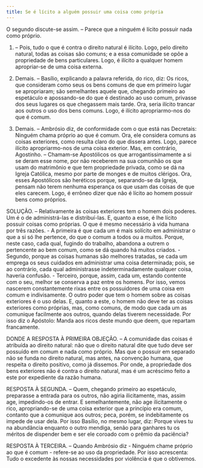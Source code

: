 ```yaml
---
title: Se é lícito a alguém possuir uma coisa como própria
---
```


O segundo discute-se assim. – Parece que a ninguém é lícito possuir nada como próprio.  

1. – Pois, tudo o que é contra o direito natural é ilícito. Logo, pelo direito natural, todas as coisas são comuns; e a essa comunidade se opõe a propriedade de bens particulares. Logo, é ilícito a qualquer homem apropriar-se de uma coisa externa. 

2. Demais. – Basílio, explicando a palavra referida, do rico, diz: Os ricos, que consideram como seus os bens comuns de que em primeiro lugar se apropriaram; são semelhantes aquele que, chegando primeiro ao espetáculo e apossando-se do que é destinado ao uso comum, privasse dos seus lugares os que chegassem mais tarde. Ora, seria ilícito trancar aos outros o uso dos bens comuns. Logo, é ilícito apropriarmo-nos do que é comum.  

3. Demais. – Ambrósio diz, de conformidade com o que está nas Decretais: Ninguém chama próprio ao que é comum. Ora, ele considera comuns as coisas exteriores, como resulta claro do que dissera antes. Logo, parece ilícito apropriarmo-nos de uma coisa exterior.  Mas, em contrário, Agostinho. – Chamam-se Apostólicos os que arrogantissimamente a si se deram esse nome, por não receberem na sua comunhão os que usam do matrimônio e que tem propriedade privada, como se dá na Igreja Católica, mesmo por parte de monges e de muitos clérigos. Ora, esses Apostólicos são heréticos porque, separando-se da Igreja, pensam não terem nenhuma esperança os que usam das coisas de que eles carecem. Logo, é errôneo dizer que não é lícito ao homem possuir bens como próprios.  

SOLUÇÃO. – Relativamente às coisas exteriores tem o homem dois poderes.  Um é o de administrá-las e distribuí-las. E, quanto a esse, é lhe lícito possuir coisas como próprias. O que é mesmo necessário à vida humana por três razões. - A primeira é que cada um é mais solícito em administrar o que a si só lhe pertence, do que o comum a todos ou a muitos. Porque, neste caso, cada qual, fugindo do trabalho, abandona a outrem o pertencente ao bem comum, como se dá quando há muitos criados. - Segundo, porque as coisas humanas são melhores tratadas, se cada um emprega os seus cuidados em administrar uma coisa determinada; pois, se ao contrário, cada qual administrasse indeterminadamente qualquer coisa, haveria confusão. - Terceiro, porque, assim, cada um, estando contente com o seu, melhor se conserva a paz entre os homens. Por isso, vemos nascerem constantemente rixas entre os possuidores de uma coisa em comum e indivisamente.  O outro poder que tem o homem sobre as coisas exteriores é o uso delas. E, quanto a este, o homem não deve ter as coisas exteriores como próprias, mas, como comuns, de modo que cada um as comunique facilmente aos outros, quando delas tiverem necessidade. Por isso diz o Apóstolo: Manda aos ricos deste mundo que deem, que repartam francamente.  

DONDE A RESPOSTA À PRIMEIRA OBJEÇÃO. – A comunidade das coisas é atribuída ao direito natural: não que o direito natural dite que tudo deve ser possuído em comum e nada como próprio. Mas que o possuir em separado não se funda no direito natural, mas antes, na convenção humana, que respeita o direito positivo, como já dissemos. Por onde, a propriedade dos bens exteriores não é contra o direito natural, mas é um acréscimo feito a este por expediente da razão humana.  

RESPOSTA À SEGUNDA. – Quem, chegando primeiro ao espetáculo, preparasse a entrada para os outros, não agiria ilicitamente, mas, assim age, impedindo-os de entrar. E semelhantemente, não age ilicitamente o rico, apropriando-se de uma coisa exterior que a princípio era comum, contanto que a comunique aos outros; peca, porém, se indebitamente os impede de usar dela. Por isso Basílio, no mesmo lugar, diz: Porque vives tu na abundância enquanto o outro mendiga, senão para ganhares tu os méritos de dispender bem e ser ele coroado com o prêmio da paciência?  

RESPOSTA À TERCEIRA. – Quando Ambrósio diz - Ninguém chame próprio ao que é comum - refere-se ao uso da propriedade. Por isso acrescenta: Tudo o excedente às nossas necessidades por violência é que o obtivemos.